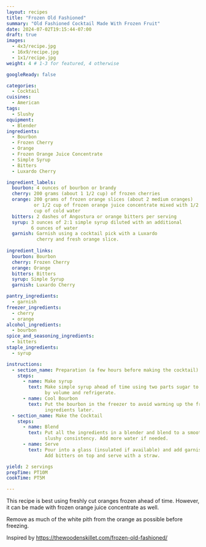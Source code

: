 ```yaml
---
layout: recipes
title: "Frozen Old Fashioned"
summary: "Old Fashioned Cocktail Made With Frozen Fruit"
date: 2024-07-02T19:15:44-07:00
draft: true
images:
  - 4x3/recipe.jpg
  - 16x9/recipe.jpg
  - 1x1/recipe.jpg
weight: 4 # 1-3 for featured, 4 otherwise

googleReady: false

categories:
  - Cocktail
cuisines:
  - American
tags:
  - Slushy
equipment:
  - Blender
ingredients:
  - Bourbon
  - Frozen Cherry
  - Orange
  - Frozen Orange Juice Concentrate
  - Simple Syrup
  - Bitters
  - Luxardo Cherry

ingredient_labels:
  bourbon: 4 ounces of bourbon or brandy
  cherry: 200 grams (about 1 1/2 cup) of frozen cherries
  orange: 200 grams of frozen orange slices (about 2 medium oranges) 
          or 1/2 cup of frozen orange juice concentrate mixed with 1/2 
          cup of cold water
  bitters: 2 dashes of Angostura or orange bitters per serving
  syrup: 3 ounces of 2:1 simple syrup diluted with an additional 
         6 ounces of water
  garnish: Garnish using a cocktail pick with a Luxardo 
           cherry and fresh orange slice.
  
ingredient_links:
  bourbon: Bourbon
  cherry: Frozen Cherry
  orange: Orange
  bitters: Bitters
  syrup: Simple Syrup
  garnish: Luxardo Cherry

pantry_ingredients:
  - garnish
freezer_ingredients:
  - cherry
  - orange
alcohol_ingredients:
  - bourbon
spice_and_seasoning_ingredients:
  - bitters
staple_ingredients:
  - syrup

instructions:
  - section_name: Preparation (a few hours before making the cocktail)
    steps:
      - name: Make syrup
        text: Make simple syrup ahead of time using two parts sugar to water 
              by volume and refrigerate.
      - name: Cool Bourbon
        text: Put the bourbon in the freezer to avoid warming up the frozen
              ingredients later.
  - section_name: Make the Cocktail
    steps: 
      - name: Blend
        text: Put all the ingredients in a blender and blend to a smooth 
              slushy consistency. Add more water if needed.
      - name: Serve
        text: Pour into a glass (insulated if available) and add garnish. 
              Add bitters on top and serve with a straw.

yield: 2 servings
prepTime: PT10M
cookTime: PT5M

---
```


This recipe is best using freshly cut oranges frozen ahead of time. However, it can be made with frozen
orange juice concentrate as well.

Remove as much of the white pith from the orange as possible before freezing.

Inspired by https://thewoodenskillet.com/frozen-old-fashioned/
